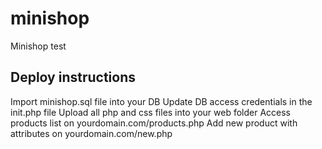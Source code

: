# minishop
Minishop test

## Deploy instructions

Import minishop.sql file into your DB
Update DB access credentials in the init.php file
Upload all php and css files into your web folder
Access products list on yourdomain.com/products.php
Add new product with attributes on yourdomain.com/new.php
